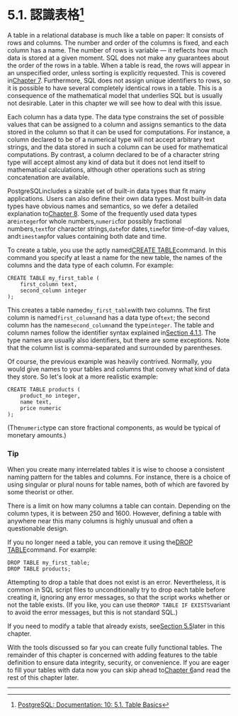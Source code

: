 # 5.1. 認識表格[^1]

A table in a relational database is much like a table on paper: It consists of rows and columns. The number and order of the columns is fixed, and each column has a name. The number of rows is variable — it reflects how much data is stored at a given moment. SQL does not make any guarantees about the order of the rows in a table. When a table is read, the rows will appear in an unspecified order, unless sorting is explicitly requested. This is covered in[Chapter 7](https://www.postgresql.org/docs/10/static/queries.html). Furthermore, SQL does not assign unique identifiers to rows, so it is possible to have several completely identical rows in a table. This is a consequence of the mathematical model that underlies SQL but is usually not desirable. Later in this chapter we will see how to deal with this issue.

Each column has a data type. The data type constrains the set of possible values that can be assigned to a column and assigns semantics to the data stored in the column so that it can be used for computations. For instance, a column declared to be of a numerical type will not accept arbitrary text strings, and the data stored in such a column can be used for mathematical computations. By contrast, a column declared to be of a character string type will accept almost any kind of data but it does not lend itself to mathematical calculations, although other operations such as string concatenation are available.

PostgreSQLincludes a sizable set of built-in data types that fit many applications. Users can also define their own data types. Most built-in data types have obvious names and semantics, so we defer a detailed explanation to[Chapter 8](https://www.postgresql.org/docs/10/static/datatype.html). Some of the frequently used data types are`integer`for whole numbers,`numeric`for possibly fractional numbers,`text`for character strings,`date`for dates,`time`for time-of-day values, and`timestamp`for values containing both date and time.



To create a table, you use the aptly named[CREATE TABLE](https://www.postgresql.org/docs/10/static/sql-createtable.html)command. In this command you specify at least a name for the new table, the names of the columns and the data type of each column. For example:

```
CREATE TABLE my_first_table (
    first_column text,
    second_column integer
);

```

This creates a table named`my_first_table`with two columns. The first column is named`first_column`and has a data type of`text`; the second column has the name`second_column`and the type`integer`. The table and column names follow the identifier syntax explained in[Section 4.1.1](https://www.postgresql.org/docs/10/static/sql-syntax-lexical.html#sql-syntax-identifiers). The type names are usually also identifiers, but there are some exceptions. Note that the column list is comma-separated and surrounded by parentheses.

Of course, the previous example was heavily contrived. Normally, you would give names to your tables and columns that convey what kind of data they store. So let's look at a more realistic example:

```
CREATE TABLE products (
    product_no integer,
    name text,
    price numeric
);

```

\(The`numeric`type can store fractional components, as would be typical of monetary amounts.\)

### Tip

When you create many interrelated tables it is wise to choose a consistent naming pattern for the tables and columns. For instance, there is a choice of using singular or plural nouns for table names, both of which are favored by some theorist or other.

There is a limit on how many columns a table can contain. Depending on the column types, it is between 250 and 1600. However, defining a table with anywhere near this many columns is highly unusual and often a questionable design.



If you no longer need a table, you can remove it using the[DROP TABLE](https://www.postgresql.org/docs/10/static/sql-droptable.html)command. For example:

```
DROP TABLE my_first_table;
DROP TABLE products;

```

Attempting to drop a table that does not exist is an error. Nevertheless, it is common in SQL script files to unconditionally try to drop each table before creating it, ignoring any error messages, so that the script works whether or not the table exists. \(If you like, you can use the`DROP TABLE IF EXISTS`variant to avoid the error messages, but this is not standard SQL.\)

If you need to modify a table that already exists, see[Section 5.5](https://www.postgresql.org/docs/10/static/ddl-alter.html)later in this chapter.

With the tools discussed so far you can create fully functional tables. The remainder of this chapter is concerned with adding features to the table definition to ensure data integrity, security, or convenience. If you are eager to fill your tables with data now you can skip ahead to[Chapter 6](https://www.postgresql.org/docs/10/static/dml.html)and read the rest of this chapter later.

---

[^1]: [PostgreSQL: Documentation: 10: 5.1. Table Basics](https://www.postgresql.org/docs/10/static/ddl-basics.html)

